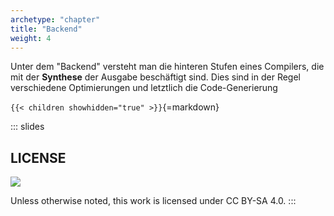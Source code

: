 ```yaml
---
archetype: "chapter"
title: "Backend"
weight: 4
---
```



Unter dem "Backend" versteht man die hinteren Stufen eines Compilers,
die mit der **Synthese** der Ausgabe beschäftigt sind. Dies sind in
der Regel verschiedene Optimierungen und letztlich die Code-Generierung


`{{< children showhidden="true" >}}`{=markdown}







<!-- DO NOT REMOVE - THIS IS A LAST SLIDE TO INDICATE THE LICENSE AND POSSIBLE EXCEPTIONS (IMAGES, ...). -->
::: slides
## LICENSE
![](https://licensebuttons.net/l/by-sa/4.0/88x31.png)

Unless otherwise noted, this work is licensed under CC BY-SA 4.0.
:::
